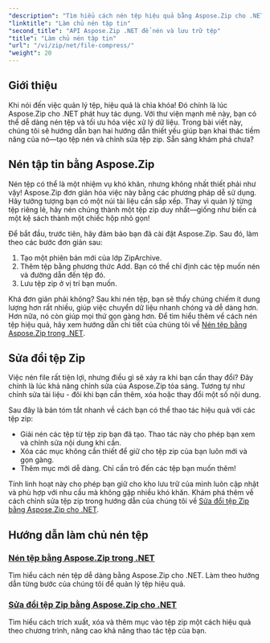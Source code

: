 ```yaml
---
"description": "Tìm hiểu cách nén tệp hiệu quả bằng Aspose.Zip cho .NET với hướng dẫn chi tiết của chúng tôi. Hãy làm theo hướng dẫn toàn diện này để triển khai nén tệp liền mạch trong các ứng dụng .NET của bạn."
"linktitle": "Làm chủ nén tập tin"
"second_title": "API Aspose.Zip .NET để nén và lưu trữ tệp"
"title": "Làm chủ nén tập tin"
"url": "/vi/zip/net/file-compress/"
"weight": 20
---
```


## Giới thiệu

Khi nói đến việc quản lý tệp, hiệu quả là chìa khóa! Đó chính là lúc Aspose.Zip cho .NET phát huy tác dụng. Với thư viện mạnh mẽ này, bạn có thể dễ dàng nén tệp và tối ưu hóa việc xử lý dữ liệu. Trong bài viết này, chúng tôi sẽ hướng dẫn bạn hai hướng dẫn thiết yếu giúp bạn khai thác tiềm năng của nó—tạo tệp nén và chỉnh sửa tệp zip. Sẵn sàng khám phá chưa?

## Nén tập tin bằng Aspose.Zip

Nén tệp có thể là một nhiệm vụ khó khăn, nhưng không nhất thiết phải như vậy! Aspose.Zip đơn giản hóa việc này bằng các phương pháp dễ sử dụng. Hãy tưởng tượng bạn có một núi tài liệu cần sắp xếp. Thay vì quản lý từng tệp riêng lẻ, hãy nén chúng thành một tệp zip duy nhất—giống như biến cả một kệ sách thành một chiếc hộp nhỏ gọn! 

Để bắt đầu, trước tiên, hãy đảm bảo bạn đã cài đặt Aspose.Zip. Sau đó, làm theo các bước đơn giản sau:

1. Tạo một phiên bản mới của lớp ZipArchive.
2. Thêm tệp bằng phương thức Add. Bạn có thể chỉ định các tệp muốn nén và đường dẫn đến tệp đó.
3. Lưu tệp zip ở vị trí bạn muốn.

Khá đơn giản phải không? Sau khi nén tệp, bạn sẽ thấy chúng chiếm ít dung lượng hơn rất nhiều, giúp việc chuyển dữ liệu nhanh chóng và dễ dàng hơn. Hơn nữa, nó còn giúp mọi thứ gọn gàng hơn. Để tìm hiểu thêm về cách nén tệp hiệu quả, hãy xem hướng dẫn chi tiết của chúng tôi về [Nén tệp bằng Aspose.Zip trong .NET](./compression-file/).

## Sửa đổi tệp Zip

Việc nén file rất tiện lợi, nhưng điều gì sẽ xảy ra khi bạn cần thay đổi? Đây chính là lúc khả năng chỉnh sửa của Aspose.Zip tỏa sáng. Tương tự như chỉnh sửa tài liệu - đôi khi bạn cần thêm, xóa hoặc thay đổi một số nội dung.

Sau đây là bản tóm tắt nhanh về cách bạn có thể thao tác hiệu quả với các tệp zip:

- Giải nén các tệp từ tệp zip bạn đã tạo. Thao tác này cho phép bạn xem và chỉnh sửa nội dung khi cần.
- Xóa các mục không cần thiết để giữ cho tệp zip của bạn luôn mới và gọn gàng.
- Thêm mục mới dễ dàng. Chỉ cần trỏ đến các tệp bạn muốn thêm!

Tính linh hoạt này cho phép bạn giữ cho kho lưu trữ của mình luôn cập nhật và phù hợp với nhu cầu mà không gặp nhiều khó khăn. Khám phá thêm về cách chỉnh sửa tệp zip trong hướng dẫn của chúng tôi về [Sửa đổi tệp Zip bằng Aspose.Zip cho .NET](./modify-zip-files/).

## Hướng dẫn làm chủ nén tệp
### [Nén tệp bằng Aspose.Zip trong .NET](./compression-file/)
Tìm hiểu cách nén tệp dễ dàng bằng Aspose.Zip cho .NET. Làm theo hướng dẫn từng bước của chúng tôi để quản lý tệp hiệu quả.
### [Sửa đổi tệp Zip bằng Aspose.Zip cho .NET](./modify-zip-files/)
Tìm hiểu cách trích xuất, xóa và thêm mục vào tệp zip một cách hiệu quả theo chương trình, nâng cao khả năng thao tác tệp của bạn.